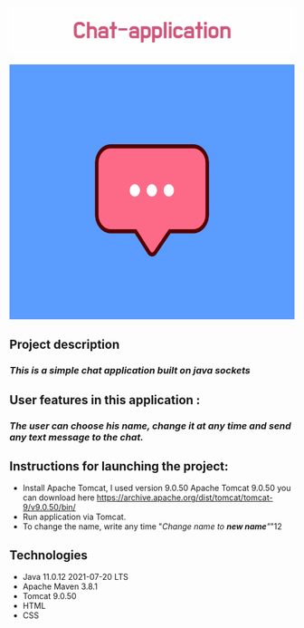 <p align="center">
<img src="images/Chat-application.png">
<p>

<p align="center">
<img src="images/chat.gif" width="600" height="450">
<p>

Project description
-

### *This is a simple chat application built on java sockets*

## User features in this application :

### *The user can choose his name, change it at any time and send any text message to the chat.*

## Instructions for launching the project:

- Install Apache Tomcat, I used version 9.0.50 Apache Tomcat 9.0.50 you can download here https://archive.apache.org/dist/tomcat/tomcat-9/v9.0.50/bin/
- Run application via Tomcat.
- To change the name, write any time  "*Change name to **new name**"*"12


## Technologies

- Java 11.0.12 2021-07-20 LTS
- Apache Maven 3.8.1
- Tomcat 9.0.50
- HTML
- CSS